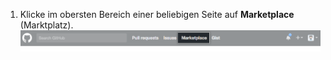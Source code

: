 1. Klicke im obersten Bereich einer beliebigen Seite auf **Marketplace** (Marktplatz). ![Marktplatz-Link im globalen Navigationsmenü zuoberst auf jeder Seite](/assets/images/help/marketplace/marketplace-link-global-navigation.png)
